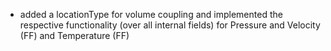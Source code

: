 - added a locationType for volume coupling and implemented the respective functionality (over all internal fields) for Pressure and Velocity (FF) and Temperature (FF)